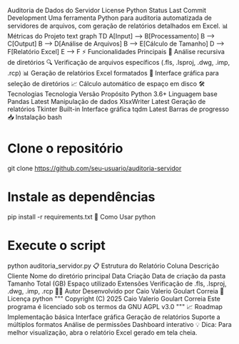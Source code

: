 Auditoria de Dados do Servidor
License
Python
Status
Last Commit
Development
Uma ferramenta Python para auditoria automatizada de servidores de arquivos, com geração de relatórios detalhados em Excel.
📊 Métricas do Projeto
text
graph TD
    A[Input] --> B[Processamento]
    B --> C[Output]
    B --> D[Análise de Arquivos]
    B --> E[Cálculo de Tamanho]
    D --> F[Relatório Excel]
    E --> F
⚡ Funcionalidades Principais
📁 Análise recursiva de diretórios
🔍 Verificação de arquivos específicos (.fls, .lsproj, .dwg, .imp, .rcp)
📊 Geração de relatórios Excel formatados
🎯 Interface gráfica para seleção de diretórios
📈 Cálculo automático de espaço em disco
🛠️ Tecnologias
Tecnologia	Versão	Propósito
Python	3.6+	Linguagem base
Pandas	Latest	Manipulação de dados
XlsxWriter	Latest	Geração de relatórios
Tkinter	Built-in	Interface gráfica
tqdm	Latest	Barras de progresso
📥 Instalação
bash
# Clone o repositório
git clone https://github.com/seu-usuario/auditoria-servidor

# Instale as dependências
pip install -r requirements.txt
🚀 Como Usar
python
# Execute o script
python auditoria_servidor.py
📋 Estrutura do Relatório
Coluna	Descrição
Cliente	Nome do diretório principal
Data Criação	Data de criação da pasta
Tamanho Total (GB)	Espaço utilizado
Extensões	Verificação de .fls, .lsproj, .dwg, .imp, .rcp
👨‍💻 Autor
Desenvolvido por Caio Valerio Goulart Correia
📝 Licença
python
"""
Copyright (C) 2025 Caio Valerio Goulart Correia
Este programa é licenciado sob os termos da GNU AGPL v3.0
"""
📈 Roadmap
 Implementação básica
 Interface gráfica
 Geração de relatórios
 Suporte a múltiplos formatos
 Análise de permissões
 Dashboard interativo
💡 Dica: Para melhor visualização, abra o relatório Excel gerado em tela cheia.